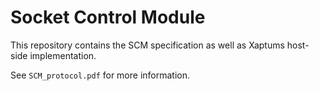 # Socket Control Module

This repository contains the SCM specification as well as Xaptums host-side implementation. 

See `SCM_protocol.pdf` for more information.
